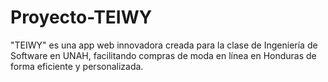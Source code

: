# Proyecto-TEIWY
"TEIWY" es una app web innovadora creada para la clase de Ingeniería de Software en UNAH, facilitando compras de moda en línea en Honduras de forma eficiente y personalizada.
